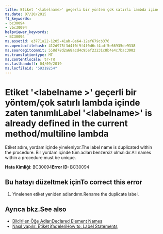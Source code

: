 ```yaml
---
title: Etiket '<labelname>' geçerli bir yöntem çok satırlı lambda içinde zaten tanımlı
ms.date: 07/20/2015
f1_keywords:
- bc30094
- vbc30094
helpviewer_keywords:
- BC30094
ms.assetid: e3771a22-1205-41ab-8e64-12ef679cb376
ms.openlocfilehash: 412d975f3d4f0f9f4f0d6cf4adf5e66935de9338
ms.sourcegitcommit: 558d78d2a68acd4c95ef23231c8b4e4c7bac3902
ms.translationtype: MT
ms.contentlocale: tr-TR
ms.lasthandoff: 04/09/2019
ms.locfileid: "59319254"
---
```

# <a name="label-labelname-is-already-defined-in-the-current-methodmultiline-lambda"></a><span data-ttu-id="af761-102">Etiket '\<labelname >' geçerli bir yöntem/çok satırlı lambda içinde zaten tanımlı</span><span class="sxs-lookup"><span data-stu-id="af761-102">Label '\<labelname>' is already defined in the current method/multiline lambda</span></span>
<span data-ttu-id="af761-103">Etiket adını, yordam içinde yineleniyor.</span><span class="sxs-lookup"><span data-stu-id="af761-103">The label name is duplicated within the procedure.</span></span> <span data-ttu-id="af761-104">Bir yordam içinde tüm adları benzersiz olmalıdır.</span><span class="sxs-lookup"><span data-stu-id="af761-104">All names within a procedure must be unique.</span></span>  
  
 <span data-ttu-id="af761-105">**Hata Kimliği:** BC30094</span><span class="sxs-lookup"><span data-stu-id="af761-105">**Error ID:** BC30094</span></span>  
  
## <a name="to-correct-this-error"></a><span data-ttu-id="af761-106">Bu hatayı düzeltmek için</span><span class="sxs-lookup"><span data-stu-id="af761-106">To correct this error</span></span>  
  
1. <span data-ttu-id="af761-107">Yinelenen etiket yeniden adlandırın.</span><span class="sxs-lookup"><span data-stu-id="af761-107">Rename the duplicate label.</span></span>  
  
## <a name="see-also"></a><span data-ttu-id="af761-108">Ayrıca bkz.</span><span class="sxs-lookup"><span data-stu-id="af761-108">See also</span></span>

- [<span data-ttu-id="af761-109">Bildirilen Öğe Adları</span><span class="sxs-lookup"><span data-stu-id="af761-109">Declared Element Names</span></span>](../../visual-basic/programming-guide/language-features/declared-elements/declared-element-names.md)
- [<span data-ttu-id="af761-110">Nasıl yapılır: Etiket ifadeleri</span><span class="sxs-lookup"><span data-stu-id="af761-110">How to: Label Statements</span></span>](../../visual-basic/programming-guide/program-structure/how-to-label-statements.md)
